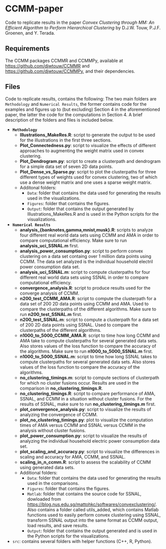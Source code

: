 # CCMM-paper
Code to replicate results in the paper _Convex Clustering through MM: An Efficient Algorithm to Perform Hierarchical Clustering_ by D.J.W. Touw, P.J.F. Groenen, and Y. Terada.

## Requirements
The CCMM packages CCMMR and CCMMPy, available at https://github.com/djwtouw/CCMMR and https://github.com/djwtouw/CCMMPy, and their dependencies.

## Files
Code to replicate results, contains the following:
The two main folders are ```Methodology``` and ```Numerical Results```, the former contains code for the examples and figures up to (but excluding) Section 4 in the aforementioned paper, the latter the code for the computations in Section 4. A brief description of the folders and files is included below.

- **```Methodology```**
  - **Illustrations_MakeRes.R**: script to generate the output to be used for the illustrations in the first three sections.
  - **Plot_Connectedness.py**: script to visualize the effects of different approaches to augmenting the weight matrix used in convex clustering.
  - **Plot_Dendrogram.py**: script to create a clusterpath and dendrogram for a simple data set of seven 2D data points.
  - **Plot_Dense_vs_Sparse.py**: script to plot the clusterpaths for three different types of weights used for convex clustering, two of which use a dense weight matrix and one uses a sparse weight matrix.
  - Additonal folders:
    - ```Data```: folder that contains the data used for generating the results used in the visualizations.
    - ```Figures```: folder that contains the figures.
    - ```Output```: folder that contains the output generated by Illustrations_MakeRes.R and is used in the Python scripts for the visualizations.
- **```Numerical Results```**
  - **analysis_{banknotes,gamma,mnist,musk}.R**: scripts to analyze four different real world data sets using CCMM and AMA in order to compare computational efficiency. Make sure to run **analysis_uci_SSNAL.m** first.
  - **analysis_power_consumption.py**: script to perform convex clustering on a data set containg over 1 million data points using CCMM. The data set analyzed is the individual household electril power consumption data set.
  - **analysis_uci_SSNAL.m**: script to compute clusterpaths for four different real world data sets using SSNAL in order to compare computational efficiency.
  - **convergence_analysis.R**: script to produce results used for the converge analysis of CCMM.
  - **n200_test_CCMM_AMA.R**: script to compute the clusterpath for a data set of 200 2D data points using CCMM and AMA. Used to compare the clusterpaths of the different algorithms. Make sure to run **n200_test_SSNAL.m** first.
  - **n200_test_SSNAL.m**: script to compute a clusterpath for a data set of 200 2D data points using SSNAL. Used to compare the clusterpaths of the different algorithms.
  - **n1000_to_5000_CCMM_AMA.R**: script to time how long CCMM and AMA take to compute clusterpaths for several generated data sets. Also stores values of the loss function to compare the accuracy of the algorithms. Make sure to run **n1000_to_5000_SSNAL.m** first.
  - **n1000_to_5000_SSNAL.m**: script to time how long SSNAL takes to compute clusterpaths for several generated data sets. Also stores values of the loss function to compare the accuracy of the algorithms.
  - **no_clustering_timings.m**: script to compute sections of clusterpath for which no cluster fusions occur. Results are used in the comparison in **no_clustering_timings.R**.
  - **no_clustering_timings.R**: script to compare performance of AMA, SSNAL, and CCMM in a situation without cluster fusions. For the results of SSNAL, make sure to run **no_clustering_timings.m** first.
  - **plot_convergence_analysis.py**: script to visualize the results of analyzing the convergence of CCMM.
  - **plot_no_clustering_timings.py**: plot to visualize the computation times of AMA versus CCMM and SSNAL versus CCMM in the analysis without cluster fusions.
  - **plot_power_consumption.py**: script to visualize the results of analyzing the individual household electric power consumption data set.
  - **plot_scaling_and_accuracy.py**: script to visualize the differences in scaling and accuracy for AMA, CCMM, and SSNAL.
  - **scaling_in_n_ccmm.R**: script to assess the scalability of CCMM using generated data sets.
  - Additional folders:
    - ```Data```: folder that contains the data used for generating the results used in the comparisons.
    - ```Figures```: folder that contains the figures.
    - ```Matlab```: folder that contains the source code for SSNAL, dowloaded from https://blog.nus.edu.sg/mattohkc/softwares/convexclustering/. Also contains a folder called utils_added, which contains Matlab functions used to easily perform convex clustering using SSNAL, transform SSNAL output into the same format as CCMM output, load results, and save results.
    - ```Output```: folder that contains the output generated and is used in the Python scripts for the visualizations.
- ```src```: contains several folders with helper functions (C++, R, Python).
